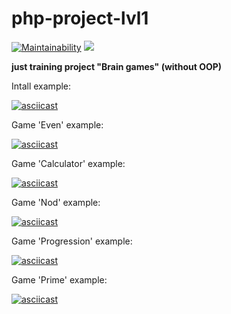 # php-project-lvl1
[![Maintainability](https://api.codeclimate.com/v1/badges/a99a88d28ad37a79dbf6/maintainability)](https://codeclimate.com/github/codeclimate/codeclimate/maintainability) 
![](https://github.com/websys-forever/php-project-lvl1/workflows/Check%20code/badge.svg)
    
**just training project "Brain games" (without OOP)**

Intall example:    

[![asciicast](https://asciinema.org/a/yA9MaANqJXTQf00dSZNEmo3YY.svg)](https://asciinema.org/a/yA9MaANqJXTQf00dSZNEmo3YY)

Game 'Even' example:    

[![asciicast](https://asciinema.org/a/hm65jvTpgGiUNxwx7Ab9OYugs.svg)](https://asciinema.org/a/hm65jvTpgGiUNxwx7Ab9OYugs)    

Game 'Calculator' example:    

[![asciicast](https://asciinema.org/a/hm65jvTpgGiUNxwx7Ab9OYugs.svg)](https://asciinema.org/a/hm65jvTpgGiUNxwx7Ab9OYugs)

Game 'Nod' example:    

[![asciicast](https://asciinema.org/a/Qk12TvzaU5BLjdIs5DJUL0Ooh.svg)](https://asciinema.org/a/Qk12TvzaU5BLjdIs5DJUL0Ooh)

Game 'Progression' example:    

[![asciicast](https://asciinema.org/a/OKrGXAwuZ8j6auNM5GdyGbRuf.svg)](https://asciinema.org/a/OKrGXAwuZ8j6auNM5GdyGbRuf)

Game 'Prime' example:    

[![asciicast](https://asciinema.org/a/hugNxMv6I2U2OVvGyATP7M82c.svg)](https://asciinema.org/a/hugNxMv6I2U2OVvGyATP7M82c)
